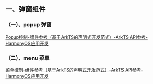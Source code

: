 

## 一、弹窗组件

### （一）、popup 弹窗



[Popup控制-组件参考（基于ArkTS的声明式开发范式）-ArkTS API参考-HarmonyOS应用开发](https://developer.harmonyos.com/cn/docs/documentation/doc-references-V3/ts-universal-attributes-popup-0000001427744792-V3)





### （二）、menu 菜单



[菜单控制-组件参考（基于ArkTS的声明式开发范式）-ArkTS API参考-HarmonyOS应用开发](https://developer.harmonyos.com/cn/docs/documentation/doc-references-V3/ts-universal-attributes-menu-0000001478181385-V3)